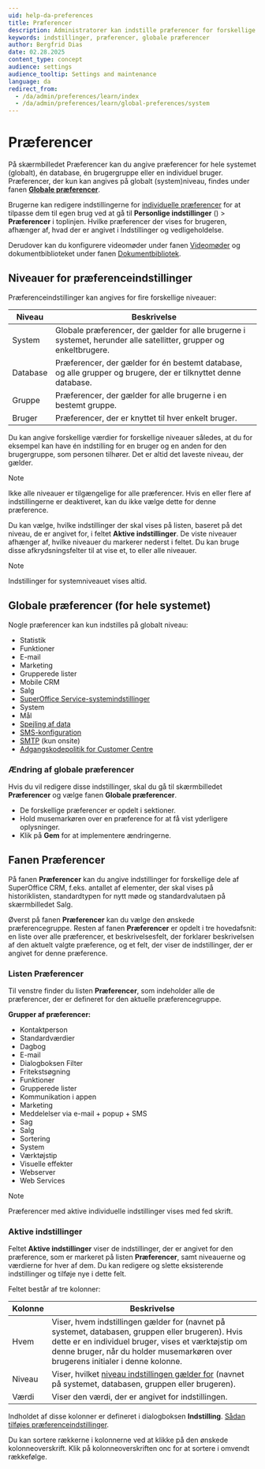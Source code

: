 ```yaml
---
uid: help-da-preferences
title: Præferencer
description: Administratorer kan indstille præferencer for forskellige funktioner i systemet for bestemte brugere, brugergrupper eller for hele SuperOffice CRM (globale præferencer).
keywords: indstillinger, præferencer, globale præferencer
author: Bergfrid Dias
date: 02.28.2025
content_type: concept
audience: settings
audience_tooltip: Settings and maintenance
language: da
redirect_from: 
  - /da/admin/preferences/learn/index
  - /da/admin/preferences/learn/global-preferences/system
---
```


# Præferencer <i class="ph ph-gear" aria-label="Gear icon"></i>

På skærmbilledet Præferencer kan du angive præferencer for hele systemet (globalt), én database, én brugergruppe eller en individuel bruger. Præferencer, der kun kan angives på globalt (system)niveau, findes under fanen **[Globale præferencer](#global)**.

Brugerne kan redigere indstillingerne for [individuelle præferencer][4] for at tilpasse dem til egen brug ved at gå til **Personlige indstillinger** (<i class="ph ph-user-circle" aria-hidden="true"></i>) > **Præferencer** i toplinjen. Hvilke præferencer der vises for brugeren, afhænger af, hvad der er angivet i Indstillinger og vedligeholdelse.

Derudover kan du konfigurere videomøder under fanen [Videomøder][8] og dokumentbiblioteket under fanen [Dokumentbibliotek][9].

## <a id="levels"></a>Niveauer for præferenceindstillinger

Præferenceindstillinger kan angives for fire forskellige niveauer:

| Niveau | Beskrivelse |
|---|---|
| System | Globale præferencer, der gælder for alle brugerne i systemet, herunder alle satellitter, grupper og enkeltbrugere. |
| Database | Præferencer, der gælder for én bestemt database, og alle grupper og brugere, der er tilknyttet denne database. |
| Gruppe | Præferencer, der gælder for alle brugerne i en bestemt gruppe. |
| Bruger | Præferencer, der er knyttet til hver enkelt bruger. |

Du kan angive forskellige værdier for forskellige niveauer således, at du for eksempel kan have én indstilling for en bruger og en anden for den brugergruppe, som personen tilhører. Det er altid det laveste niveau, der gælder.

> [!NOTE]
> Ikke alle niveauer er tilgængelige for alle præferencer. Hvis en eller flere af indstillingerne er deaktiveret, kan du ikke vælge dette for denne præference.

Du kan vælge, hvilke indstillinger der skal vises på listen, baseret på det niveau, de er angivet for, i feltet **Aktive indstillinger**. De viste niveauer afhænger af, hvilke niveauer du markerer nederst i feltet. Du kan bruge disse afkrydsningsfelter til at vise et, to eller alle niveauer.

> [!NOTE]
> Indstillinger for systemniveauet vises altid.

## <a id="global"></a>Globale præferencer (for hele systemet)

Nogle præferencer kan kun indstilles på globalt niveau:

* Statistik
* Funktioner
* E-mail
* Marketing
* Grupperede lister
* Mobile CRM
* Salg
* [SuperOffice Service-systemindstillinger][1]
* System
* Mål
* [Spejling af data][5]
* [SMS-konfiguration][7]
* [SMTP][2] (kun onsite)
* [Adgangskodepolitik for Customer Centre][6]

### Ændring af globale præferencer

Hvis du vil redigere disse indstillinger, skal du gå til skærmbilledet **Præferencer** og vælge fanen **Globale præferencer**.

* De forskellige præferencer er opdelt i sektioner.
* Hold musemarkøren over en præference for at få vist yderligere oplysninger.
* Klik på **Gem** for at implementere ændringerne.

## <a id="preferences-tab"></a>Fanen Præferencer

På fanen **Præferencer** kan du angive indstillinger for forskellige dele af SuperOffice CRM, f.eks. antallet af elementer, der skal vises på historiklisten, standardtypen for nytt møde og standardvalutaen på skærmbilledet Salg.

Øverst på fanen **Præferencer** kan du vælge den ønskede præferencegruppe. Resten af fanen **Præferencer** er opdelt i tre hovedafsnit: en liste over alle præferencer, et beskrivelsesfelt, der forklarer beskrivelsen af den aktuelt valgte præference, og et felt, der viser de indstillinger, der er angivet for denne præference.

### Listen Præferencer

Til venstre finder du listen **Præferencer**, som indeholder alle de præferencer, der er defineret for den aktuelle præferencegruppe.

**Grupper af præferencer:**

* Kontaktperson
* Standardværdier
* Dagbog
* E-mail
* Dialogboksen Filter
* Fritekstsøgning
* Funktioner
* Grupperede lister
* Kommunikation i appen
* Marketing
* Meddelelser via e-mail + popup + SMS
* Sag
* Salg
* Sortering
* System
* Værktøjstip
* Visuelle effekter
* Webserver
* Web Services

> [!NOTE]
> Præferencer med aktive individuelle indstillinger vises med fed skrift.

### Aktive indstillinger

Feltet **Aktive indstillinger** viser de indstillinger, der er angivet for den præference, som er markeret på listen **Præferencer**, samt niveauerne og værdierne for hver af dem. Du kan redigere og slette eksisterende indstillinger og tilføje nye i dette felt.

Feltet består af tre kolonner:

| Kolonne | Beskrivelse |
|---|---|
| Hvem | Viser, hvem indstillingen gælder for (navnet på systemet, databasen, gruppen eller brugeren). Hvis dette er en individuel bruger, vises et værktøjstip om denne bruger, når du holder musemarkøren over brugerens initialer i denne kolonne. |
| Niveau | Viser, hvilket [niveau indstillingen gælder for](#levels) (navnet på systemet, databasen, gruppen eller brugeren). |
| Værdi | Viser den værdi, der er angivet for indstillingen. |

Indholdet af disse kolonner er defineret i dialogboksen **Indstilling**. [Sådan tilføjes præferenceindstillinger][3].

Du kan sortere rækkerne i kolonnerne ved at klikke på den ønskede kolonneoverskrift. Klik på kolonneoverskriften onc for at sortere i omvendt rækkefølge.

<!-- Referenced links -->
[3]: update-preferences.md
[4]: update-preferences.md#personal
[8]: video-meetings/index.md
[9]: ../../../document/library/learn/index.md

[1]: learn/global-preferences/settings.md
[2]: smtp.md
[6]: ../../customer-center/admin/password-policy.md
[7]: sms.md
[5]: ../../../../../en/online/mirroring/mirroring-task.md#options
